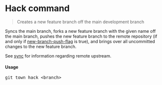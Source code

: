 <h1 textrun="command-heading">Hack command</h1>

<blockquote textrun="command-summary">
Creates a new feature branch off the main development branch
</blockquote>

<a textrun="command-description">

Syncs the main branch, forks a new feature branch with the given name off the
main branch, pushes the new feature branch to the remote repository (if and only
if [new-branch-push-flag](./new-branch-push-flag.md) is true), and brings over
all uncommitted changes to the new feature branch.

See [sync](./sync.md) for information regarding remote upstream.

</a>

#### Usage

<pre textrun="command-usage">
git town hack &lt;branch&gt;
</pre>
